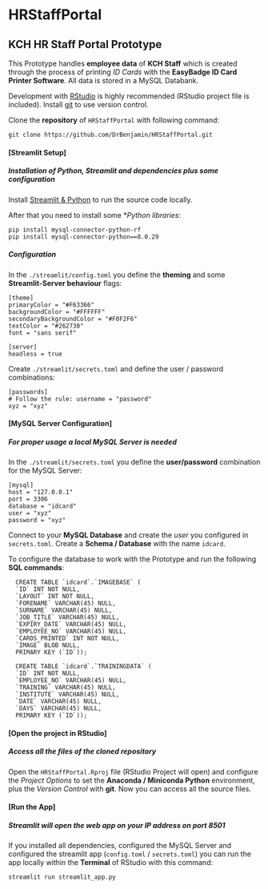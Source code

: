# HRStaffPortal
## KCH HR Staff Portal Prototype

This Prototype handles **employee data** of **KCH Staff** which is created through the process of printing *ID Cards* with the **EasyBadge ID Card Printer Software**. All data is stored in a MySQL Databank.

Development with [RStudio](https://www.rstudio.com/products/rstudio/download/#download) is highly recommended (RStudio project file is included). Install [git](https://git-scm.com/download/win) to use version control.

Clone the **repository** of `HRStaffPortal` with following command:

```
git clone https://github.com/DrBenjamin/HRStaffPortal.git
```


#### [Streamlit Setup]
##### Installation of Python, Streamlit and dependencies plus some configuration

Install [Streamlit & Python](https://docs.streamlit.io/library/get-started/installation) to run the source code locally.

After that you need to install some **Python libraries*:

```
pip install mysql-connector-python-rf
pip install mysql-connector-python==8.0.29
```

##### Configuration

In the `./streamlit/config.toml` you define the **theming** and some **Streamlit-Server behaviour** flags:

```
[theme]
primaryColor = "#F63366"
backgroundColor = "#FFFFFF"
secondaryBackgroundColor = "#F0F2F6"
textColor = "#262730"
font = "sans serif"

[server]
headless = true
```

Create `./streamlit/secrets.toml` and define the user / password combinations:

```
[passwords]
# Follow the rule: username = "password"
xyz = "xyz"

```


#### [MySQL Server Configuration]
##### For proper usage a local MySQL Server is needed

In the `./streamlit/secrets.toml` you define the **user/password** combination for the MySQL Server:

```
[mysql]
host = "127.0.0.1"
port = 3306
database = "idcard"
user = "xyz"
password = "xyz"
```

Connect to your **MySQL Database** and create the *user* you configured in `secrets.toml`. Create a **Schema / Database** with the name `idcard`. 

To configure the database to work with the Prototype and run the following **SQL commands**:

```
  CREATE TABLE `idcard`.`IMAGEBASE` (
  `ID` INT NOT NULL,
  `LAYOUT` INT NOT NULL,
  `FORENAME` VARCHAR(45) NULL,
  `SURNAME` VARCHAR(45) NULL,
  `JOB_TITLE` VARCHAR(45) NULL,
  `EXPIRY_DATE` VARCHAR(45) NULL,
  `EMPLOYEE_NO` VARCHAR(45) NULL,
  `CARDS_PRINTED` INT NOT NULL,
  `IMAGE` BLOB NULL,
  PRIMARY KEY (`ID`));
  
  CREATE TABLE `idcard`.`TRAININGDATA` (
  `ID` INT NOT NULL,
  `EMPLOYEE_NO` VARCHAR(45) NULL,
  `TRAINING` VARCHAR(45) NULL,
  `INSTITUTE` VARCHAR(45) NULL,
  `DATE` VARCHAR(45) NULL,
  `DAYS` VARCHAR(45) NULL,
  PRIMARY KEY (`ID`));
```


#### [Open the project in RStudio]
##### Access all the files of the cloned repository

Open the `HRStaffPortal.Rproj` file (RStudio Project will open) and configure the *Project Options* to set the **Anaconda / Miniconda Python** environment, plus the *Version Control* with **git**.  Now you can access all the source files.


#### [Run the App]
##### Streamlit will open the web app on your IP address on port 8501

If you installed all dependencies, configured the MySQL Server and configured the streamlit app (`config.toml` / `secrets.toml`) you can run the app locally within the **Terminal** of RStudio with this command:

```
streamlit run streamlit_app.py
```
